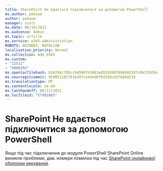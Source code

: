 ```yaml
---
title: SharePoint Не вдається підключитися за допомогою PowerShell
ms.author: pebaum
author: pebaum
manager: scotv
ms.date: 06/10/2021
ms.audience: Admin
ms.topic: article
ms.service: o365-administration
ROBOTS: NOINDEX, NOFOLLOW
localization_priority: Normal
ms.collection: Adm_O365
ms.custom:
- "11511"
- "9000292"
ms.openlocfilehash: 61829dc795cc94590743d83ad92920df896b95397c8672545b4894cd1d098e90
ms.sourcegitcommit: 920051182781bd97ce4d4d6fbd268cb37b84d239
ms.translationtype: MT
ms.contentlocale: uk-UA
ms.lasthandoff: 08/11/2021
ms.locfileid: "57901865"
---
```

# <a name="sharepoint-powershell-unable-to-connect"></a>SharePoint Не вдається підключитися за допомогою PowerShell

Якщо під час підключення до модуля PowerShell SharePoint Online виникли проблеми, див. номери помилки під час [SharePoint онлайнової оболонки керування](https://docs.microsoft.com/sharepoint/troubleshoot/administration/errors-connecting-to-management-shell).